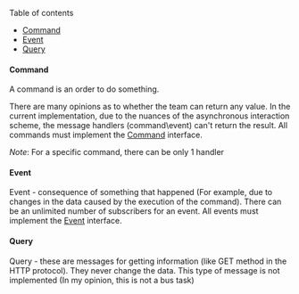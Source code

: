 Table of contents
* [Command](https://github.com/mmasiukevich/service-bus/blob/master/doc/en_messages.md#command)
* [Event](https://github.com/mmasiukevich/service-bus/blob/master/doc/en_messages.md#event)
* [Query](https://github.com/mmasiukevich/service-bus/blob/master/doc/en_messages.md#query)

#### Command
A command is an order to do something.

There are many opinions as to whether the team can return any value. In the current implementation, due to the nuances of the asynchronous interaction scheme, the message handlers (command\event) can\'t return the result. 
All commands must implement the [Command](https://github.com/mmasiukevich/service-bus/blob/master/src/Common/Contract/Messages/Command.php) interface. 

*Note*: For a specific command, there can be only 1 handler

#### Event
Event - consequence of something that happened (For example, due to changes in the data caused by the execution of the command). There can be an unlimited number of subscribers for an event.
All events must implement the [Event](https://github.com/mmasiukevich/service-bus/blob/master/src/Common/Contract/Messages/Event.php) interface. 

#### Query
Query - these are messages for getting information (like GET method in the HTTP protocol). They never change the data.
This type of message is not implemented (In my opinion, this is not a bus task)